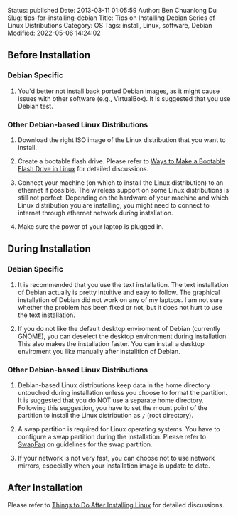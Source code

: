 Status: published
Date: 2013-03-11 01:05:59
Author: Ben Chuanlong Du
Slug: tips-for-installing-debian
Title: Tips on Installing Debian Series of Linux Distributions
Category: OS
Tags: install, Linux, software, Debian
Modified: 2022-05-06 14:24:02


## Before Installation

### Debian Specific

1. You'd better not install back ported Debian images, 
    as it might cause issues with other software (e.g., VirtualBox).
    It is suggested that you use Debian test.

### Other Debian-based Linux Distributions

1. Download the right ISO image of the Linux distribution 
    that you want to install.

2. Create a bootable flash drive.
    Please refer to
    [Ways to Make a Bootable Flash Drive in Linux](https://www.legendu.net/en/blog/ways-to-make-a-bootable-flash-drive/)
    for detailed discussions.

3. Connect your machine (on which to install the Linux distribution) 
    to an ethernet if possible.
    The wireless support on some Linux distributions is still not perfect.
    Depending on the hardware of your machine
    and which Linux distribution you are installing,
    you might need to connect to internet through ethernet network during installation.

2. Make sure the power of your laptop is plugged in. 

## During Installation

### Debian Specific

1. It is recommended that you use the text installation. 
    The text installation of Debian actually is pretty intuitive and easy to follow.
    The graphical installation of Debian did not work on any of my laptops.
    I am not sure whether the problem has been fixed or not, 
    but it does not hurt to use the text installation. 

2. If you do not like the default desktop enviroment of Debian (currently GNOME),
    you can deselect the desktop environment during installation. 
    This also makes the installation faster.
    You can install a desktop enviroment you like manually after installtion of Debian. 

### Other Debian-based Linux Distributions

1. Debian-based Linux distributions keep data in the home directory untouched 
    during installation unless you choose to format the partition.
    It is suggested that you do NOT use a separate home directory. 
    Following this suggestion, 
    you have to set the mount point of the partition to install the Linux distribution 
    as `/` (root directory). 

2. A swap partition is required for Linux operating systems.
    You have to configure a swap partition during the installation.
    Please refer to
    [SwapFaq](https://help.ubuntu.com/community/SwapFaq)
    on guidelines for the swap partition.

3. If your network is not very fast, 
    you can choose not to use network mirrors,
    especially when your installation image is update to date. 

## After Installation

Please refer to
[Things to Do After Installing Linux](http://www.legendu.net/en/blog/things-to-do-after-installing-linux/)
for detailed discussions.
